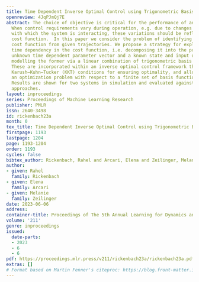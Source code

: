 ```yaml
---
title: Time Dependent Inverse Optimal Control using Trigonometric Basis Functions
openreview: 4JqPJmQj7E
abstract: The choice of objective is critical for the performance of an optimal controller.
  When control requirements vary during operation, e.g. due to changes in the environment
  with which the system is interacting, these variations should be reflected in the
  cost function.  In this paper we consider the problem of identifying a time dependent
  cost function from given trajectories. We propose a strategy for explicitly representing
  time dependency in the cost function, i.e. decomposing it into the product of an
  unknown time dependent parameter vector and a known state and input dependent vector,
  modelling the former via a linear combination of trigonometric basis functions.
  These are incorporated within an inverse optimal control framework that uses the
  Karush–Kuhn–Tucker (KKT) conditions for ensuring optimality, and allows for formulating
  an optimization problem with respect to a finite set of basis function hyperparameters.
  Results are shown for two systems in simulation and evaluated against state-of-the-art
  approaches.
layout: inproceedings
series: Proceedings of Machine Learning Research
publisher: PMLR
issn: 2640-3498
id: rickenbach23a
month: 0
tex_title: Time Dependent Inverse Optimal Control using Trigonometric Basis Functions
firstpage: 1193
lastpage: 1204
page: 1193-1204
order: 1193
cycles: false
bibtex_author: Rickenbach, Rahel and Arcari, Elena and Zeilinger, Melanie
author:
- given: Rahel
  family: Rickenbach
- given: Elena
  family: Arcari
- given: Melanie
  family: Zeilinger
date: 2023-06-06
address:
container-title: Proceedings of The 5th Annual Learning for Dynamics and Control Conference
volume: '211'
genre: inproceedings
issued:
  date-parts:
  - 2023
  - 6
  - 6
pdf: https://proceedings.mlr.press/v211/rickenbach23a/rickenbach23a.pdf
extras: []
# Format based on Martin Fenner's citeproc: https://blog.front-matter.io/posts/citeproc-yaml-for-bibliographies/
---
```

